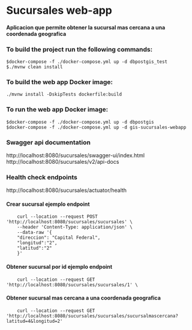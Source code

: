 # Sucursales web-app

#### Aplicacion que permite obtener la sucursal mas cercana a una coordenada geografica

### To build the project run the following commands:
```
$docker-compose -f ./docker-compose.yml up -d dbpostgis_test
$./mvnw clean install

```

### To build the web app Docker image:

```./mvnw install -DskipTests dockerfile:build```

### To run the web app  Docker image:

```
$docker-compose -f ./docker-compose.yml up -d dbpostgis
$docker-compose -f ./docker-compose.yml up -d gis-sucursales-webapp

```


### Swagger api documentation
http://localhost:8080/sucursales/swagger-ui/index.html
http://localhost:8080/sucursales/v2/api-docs


### Health check endpoints
http://localhost:8080/sucursales/actuator/health

#### Crear sucursal ejemplo endpoint

```
    curl --location --request POST 'http://localhost:8080/sucursales/sucursales' \
    --header 'Content-Type: application/json' \
    --data-raw '{
    "direccion": "Capital Federal",
    "longitud":"2",
    "latitud":"2"
    }'

```

#### Obtener sucursal por id ejemplo endpoint

```
    curl --location --request GET 'http://localhost:8080/sucursales/sucursales/1' \
```

#### Obtener sucursal mas cercana a una coordenada geografica

```
    curl --location --request GET 'http://localhost:8080/sucursales/sucursales/sucursalmascercana?latitud=4&longitud=2'

```
